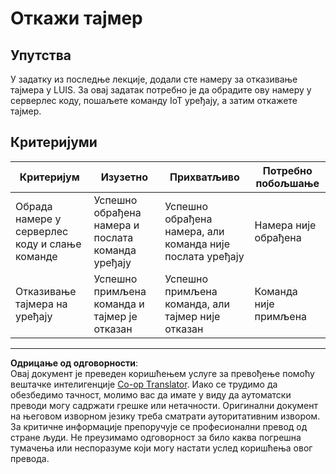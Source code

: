 <!--
CO_OP_TRANSLATOR_METADATA:
{
  "original_hash": "da5d9360fe02fdcc1e91a725016c846d",
  "translation_date": "2025-08-28T12:48:46+00:00",
  "source_file": "6-consumer/lessons/3-spoken-feedback/assignment.md",
  "language_code": "sr"
}
-->
# Откажи тајмер

## Упутства

У задатку из последње лекције, додали сте намеру за отказивање тајмера у LUIS. За овај задатак потребно је да обрадите ову намеру у серверлес коду, пошаљете команду IoT уређају, а затим откажете тајмер.

## Критеријуми

| Критеријум | Изузетно | Прихватљиво | Потребно побољшање |
| ---------- | -------- | ----------- | ------------------ |
| Обрада намере у серверлес коду и слање команде | Успешно обрађена намера и послата команда уређају | Успешно обрађена намера, али команда није послата уређају | Намера није обрађена |
| Отказивање тајмера на уређају | Успешно примљена команда и тајмер је отказан | Успешно примљена команда, али тајмер није отказан | Команда није примљена |

---

**Одрицање од одговорности**:  
Овај документ је преведен коришћењем услуге за превођење помоћу вештачке интелигенције [Co-op Translator](https://github.com/Azure/co-op-translator). Иако се трудимо да обезбедимо тачност, молимо вас да имате у виду да аутоматски преводи могу садржати грешке или нетачности. Оригинални документ на његовом изворном језику треба сматрати ауторитативним извором. За критичне информације препоручује се професионални превод од стране људи. Не преузимамо одговорност за било каква погрешна тумачења или неспоразуме који могу настати услед коришћења овог превода.
